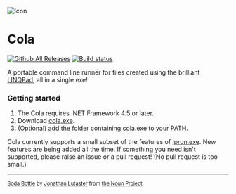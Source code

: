 ![Icon](https://raw.githubusercontent.com/adamralph/cola/master/img/cola.png)

# Cola

[![Github All Releases](https://img.shields.io/github/downloads/adamralph/cola/total.svg?maxAge=2592000)](https://github.com/adamralph/cola/releases/latest) [![Build status](https://ci.appveyor.com/api/projects/status/547859x8db8aheoq/branch/master?svg=true)](https://ci.appveyor.com/project/adamralph/cola/branch/master)

A portable command line runner for files created using the brilliant [LINQPad](http://www.linqpad.net/), all in a single exe!

### Getting started

1. The Cola requires .NET Framework 4.5 or later.
2. Download [cola.exe](https://github.com/adamralph/cola/releases/latest).
3. (Optional) add the folder containing cola.exe to your PATH.

Cola currently supports a small subset of the features of [lprun.exe](https://www.linqpad.net/lprun.aspx). New features are being added all the time. If something you need isn't supported, please raise an issue or a pull request! (No pull request is too small.)

---

<sub>[Soda Bottle](https://thenounproject.com/term/soda-bottle/260224) by [Jonathan Lutaster](https://thenounproject.com/jonathan.lutaster/) from [the Noun Project](https://thenounproject.com/).</sub>
